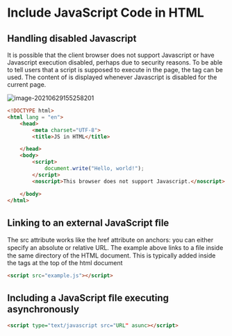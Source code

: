 # Include JavaScript Code in HTML
 ## Handling disabled Javascript

It is possible that the client browser does not support Javascript or have Javascript execution disabled, perhaps due
to security reasons. To be able to tell users that a script is supposed to execute in the page, the <noscript> tag can
be used. The content of <noscript> is displayed whenever Javascript is disabled for the current page.

![image-20210629155258201](/home/aidyn/snap/typora/39/.config/Typora/typora-user-images/image-20210629155258201.png)

```html
<!DOCTYPE html>
<html lang = "en">
    <head>
        <meta charset="UTF-8">
        <title>JS in HTML</title>

    </head>
    <body>
        <script>
            document.write("Hello, world!");
        </script>
        <noscript>This browser does not support Javascript.</noscript>

    </body>
</html>
```

## Linking to an external JavaScript ﬁle

The src attribute works like the href attribute on anchors: you can either specify an absolute or relative URL. The
example above links to a ﬁle inside the same directory of the HTML document. This is typically added inside the <head> tags at the top of the html document

```html
<script src="example.js"></script>
```

## Including a JavaScript ﬁle executing asynchronously

```html
<script type="text/javascript src="URL" asunc></script>
```

